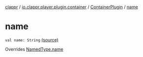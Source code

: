 [clappr](../../index.md) / [io.clappr.player.plugin.container](../index.md) / [ContainerPlugin](index.md) / [name](.)

# name

`val name: String` [(source)](https://github.com/clappr/clappr-android/tree/dev/clappr/src/main/kotlin/io/clappr/player/plugin/Container/ContainerPlugin.kt#L9)

Overrides [NamedType.name](../../io.clappr.player.base/-named-type/name.md)

